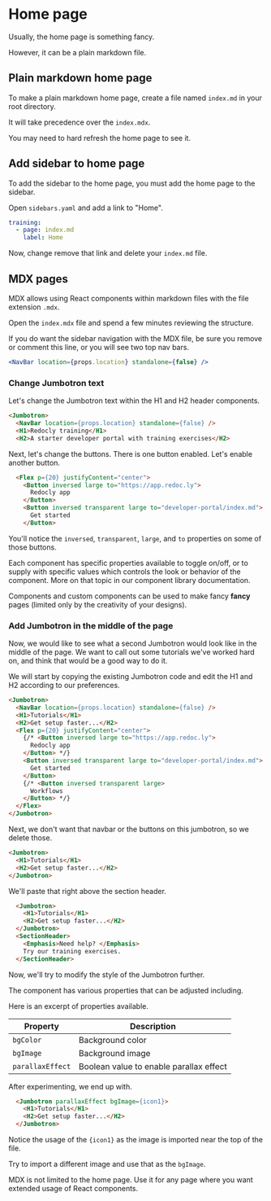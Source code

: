 # Home page

Usually, the home page is something fancy.

However, it can be a plain markdown file.

## Plain markdown home page

To make a plain markdown home page, create a file named `index.md` in your root directory.

It will take precedence over the `index.mdx`.

You may need to hard refresh the home page to see it.

## Add sidebar to home page

To add the sidebar to the home page, you must add the home page to the sidebar.

Open `sidebars.yaml` and add a link to "Home".

```yaml
training:
  - page: index.md
    label: Home
```

Now, change remove that link and delete your `index.md` file.

## MDX pages

MDX allows using React components within markdown files with the file extension `.mdx`.

Open the `index.mdx` file and spend a few minutes reviewing the structure.

If you do want the sidebar navigation with the MDX file, be sure you remove or comment this line, or you will see two top nav bars.

```jsx mdx
<NavBar location={props.location} standalone={false} />
```

### Change Jumbotron text

Let's change the Jumbotron text within the H1 and H2 header components.

```md
<Jumbotron>
  <NavBar location={props.location} standalone={false} />
  <H1>Redocly training</H1>
  <H2>A starter developer portal with training exercises</H2>
```

Next, let's change the buttons.
There is one button enabled.
Let's enable another button.

```md
  <Flex p={20} justifyContent="center">
    <Button inversed large to="https://app.redoc.ly">
      Redocly app
    </Button>
    <Button inversed transparent large to="developer-portal/index.md">
      Get started
    </Button>
```

You'll notice the `inversed`, `transparent`, `large`, and `to` properties on some of those buttons.

Each component has specific properties available to toggle on/off, or to supply with specific values which controls the look or behavior of the component.
More on that topic in our component library documentation.

Components and custom components can be used to make fancy **fancy** pages (limited only by the creativity of your designs).

### Add Jumbotron in the middle of the page

Now, we would like to see what a second Jumbotron would look like in the middle of the page.
We want to call out some tutorials we've worked hard on, and think that would be a good way to do it.

We will start by copying the existing Jumbotron code and edit the H1 and H2 according to our preferences.

```md
<Jumbotron>
  <NavBar location={props.location} standalone={false} />
  <H1>Tutorials</H1>
  <H2>Get setup faster...</H2>
  <Flex p={20} justifyContent="center">
    {/* <Button inversed large to="https://app.redoc.ly">
      Redocly app
    </Button> */}
    <Button inversed transparent large to="developer-portal/index.md">
      Get started
    </Button>
    {/* <Button inversed transparent large>
      Workflows
    </Button> */}
  </Flex>
</Jumbotron>
```

Next, we don't want that navbar or the buttons on this jumbotron, so we delete those.

```md
<Jumbotron>
  <H1>Tutorials</H1>
  <H2>Get setup faster...</H2>
</Jumbotron>
```

We'll paste that right above the section header.

```md
  <Jumbotron>
    <H1>Tutorials</H1>
    <H2>Get setup faster...</H2>
  </Jumbotron>
  <SectionHeader>
    <Emphasis>Need help? </Emphasis>
    Try our training exercises.
  </SectionHeader>
```

Now, we'll try to modify the style of the Jumbotron further.

The component has various properties that can be adjusted including.

Here is an excerpt of properties available.

<div class="custom-table">

| Property         | Description                             |
| ---------------- | --------------------------------------- |
| `bgColor`        | Background color                        |
| `bgImage`        | Background image                        |
| `parallaxEffect` | Boolean value to enable parallax effect |

</div>
After experimenting, we end up with.

```md
  <Jumbotron parallaxEffect bgImage={icon1}>
    <H1>Tutorials</H1>
    <H2>Get setup faster...</H2>
  </Jumbotron>
```

Notice the usage of the `{icon1}` as the image is imported near the top of the file.

Try to import a different image and use that as the `bgImage`.

MDX is not limited to the home page.
Use it for any page where you want extended usage of React components.
